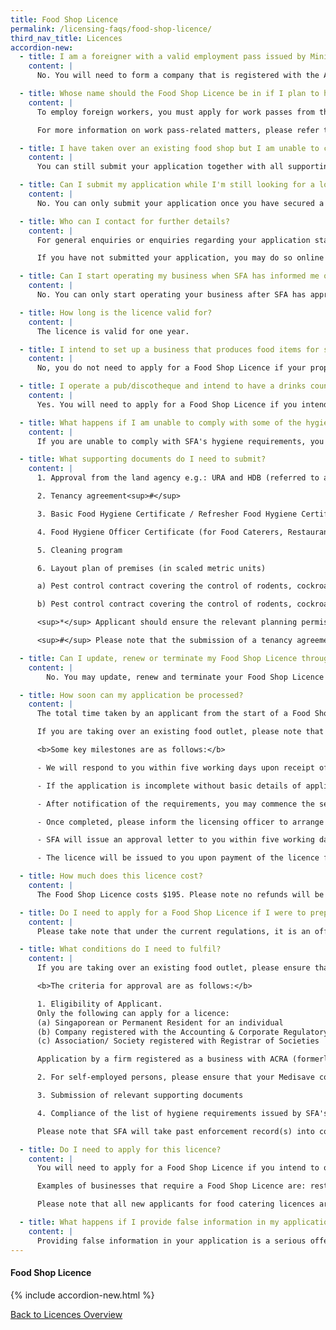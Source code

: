 ```yaml
---
title: Food Shop Licence
permalink: /licensing-faqs/food-shop-licence/
third_nav_title: Licences
accordion-new:   
  - title: I am a foreigner with a valid employment pass issued by Ministry of Manpower. Can I apply for the licence in my name?
    content: |
      No. You will need to form a company that is registered with the Accounting & Corporate Regulatory Authority (ACRA) and apply for the licence in the company's name.

  - title: Whose name should the Food Shop Licence be in if I plan to hire foreign workers?
    content: |
      To employ foreign workers, you must apply for work passes from the Ministry of Manpower. Please request for the Food Shop Licence to be issued in the name of the body corporate. Food Shop Licences issued in the name of an individual (e.g.: a Director) will not be acceptable for the purpose of work pass applications.

      For more information on work pass-related matters, please refer to MOM's [website](https://www.mom.gov.sg/){:target="_blank"} or call MOM Contact Centre at 64385122.

  - title: I have taken over an existing food shop but I am unable to contact the previous licensee to surrender/cancel his Food Shop Licence for the premises. How do I apply for the Food Shop Licence?
    content: |
      You can still submit your application together with all supporting documents. However, for such cases, SFA will need to write to the previous licensee to confirm whether he is still operating the business at the said premises. If the previous licensee indicates that he is no longer operating the said premises or does not respond, SFA will proceed to process your application. The processing time for such cases is about two weeks.

  - title: Can I submit my application while I'm still looking for a location to operate my business?
    content: |
      No. You can only submit your application once you have secured a location to operate your business.

  - title: Who can I contact for further details?
    content: |
      For general enquiries or enquiries regarding your application status, please submit your enquiry and GoBusiness Licensing application ID through SFA's [online feedback form] (https://www.sfa.gov.sg/feedback){:target="_blank"}.

      If you have not submitted your application, you may do so online on our website.

  - title: Can I start operating my business when SFA has informed me of in-principle approval of my Food Shop Licence application?
    content: |
      No. You can only start operating your business after SFA has approved the Food Shop Licence application and you have made payment. Please keep the receipt of payment, and the licence will be mailed to you within seven working days from payment date.

  - title: How long is the licence valid for?
    content: |
      The licence is valid for one year.

  - title: I intend to set up a business that produces food items for supply to other food shops and food stalls. Do I need to apply for a Food Shop Licence?
    content: |
      No, you do not need to apply for a Food Shop Licence if your proposed food business does not involve the retail sale of food directly to the customer. However, you may need to obtain a food factory licence from the Food Production & Processing Department (FPPD) at SFA for your proposed business.

  - title: I operate a pub/discotheque and intend to have a drinks counter selling alcoholic drinks. Do I need to apply for a Food Shop Licence?
    content: |
      Yes. You will need to apply for a Food Shop Licence if you intend to operate a drinks or snack counter at your premises.

  - title: What happens if I am unable to comply with some of the hygiene requirements?
    content: |
      If you are unable to comply with SFA's hygiene requirements, you will not be issued a Food Shop Licence.    

  - title: What supporting documents do I need to submit?
    content: |
      1. Approval from the land agency e.g.: URA and HDB (referred to as planning permission from land agencies)*

      2. Tenancy agreement<sup>#</sup>

      3. Basic Food Hygiene Certificate / Refresher Food Hygiene Certificate of food handlers

      4. Food Hygiene Officer Certificate (for Food Caterers, Restaurants, Food Courts and Canteens only)

      5. Cleaning program

      6. Layout plan of premises (in scaled metric units)

      a) Pest control contract covering the control of rodents, cockroaches and flies during the year-long licensing period. The inspection frequency of the food shop premises covered in the contract shall be at least once a month to detect any sign of pest infestation.

      b) Pest control contract covering the control of rodents, cockroaches and flies during the year-long licensing period. The inspection frequency of the food shop premises covered in the contract shall be at least once a month to detect any sign of pest infestation.

      <sup>*</sup> Applicant should ensure the relevant planning permission is obtained, prior to signing any tenancy agreement and investing in renovations/equipment for the premises.

      <sup>#</sup> Please note that the submission of a tenancy agreement is not required during the initial stage of application for a licence. The tenancy agreement will only be required at the final stage, before SFA approves and issues the licence. You are advised not to sign any tenancy agreement, until the land agency concerned has approved the relevant use for the premises, and you are reasonably confident you can meet with the COPEH requirements by also verifying with the owner/landlord on the necessary renovations like installation of exhaust system, pipings for sinks etc.

  - title: Can I update, renew or terminate my Food Shop Licence through the Guided Journey feature?
    content: |
        No. You may update, renew and terminate your Food Shop Licence through the Self-Service feature.  

  - title: How soon can my application be processed?
    content: |
      The total time taken by an applicant from the start of a Food Shop Licence application to receipt of licence can typically vary from a week to a few months, depending on time taken to renovate the premises to meet the requirements, our pre-licensing checks on site to ensure compliance, complete and accurate submission of required documents, and payment of licence fee.

      If you are taking over an existing food outlet, please note that the previous licensee will need to write in to cancel his licence, before SFA can approve your application. Otherwise, there will be a delay of at least two weeks, as SFA will need to write to the existing licensee to confirm his licence can be cancelled.

      <b>Some key milestones are as follows:</b>

      - We will respond to you within five working days upon receipt of the application.

      - If the application is incomplete without basic details of applicant and layout plan of premises, you will be informed to furnish the information within two weeks. Upon furnishing the information, we will notify you on the requirements to comply for your application.

      - After notification of the requirements, you may commence the set up or renovation of your premises according to the layout plan submitted in the application.

      - Once completed, please inform the licensing officer to arrange for a pre-licensing site inspection to verify compliance.

      - SFA will issue an approval letter to you within five working days after the pre-licensing inspection if everything is in order. This letter will also serve as notification to you to collect the licence.

      - The licence will be issued to you upon payment of the licence fee.   

  - title: How much does this licence cost?
    content: |
      The Food Shop Licence costs $195. Please note no refunds will be allowed once payment has been made.   

  - title: Do I need to apply for a Food Shop Licence if I were to prepare and cook food from my home for sale to the public?
    content: |
      Please take note that under the current regulations, it is an offence to sell home cooked food to the public.   

  - title: What conditions do I need to fulfil?
    content: |
      If you are taking over an existing food outlet, please ensure that the previous licensee had surrendered/cancelled his licence before you submit an application for the licence. Otherwise, there will be a delay in processing your application.

      <b>The criteria for approval are as follows:</b>

      1. Eligibility of Applicant.
      Only the following can apply for a licence:
      (a) Singaporean or Permanent Resident for an individual
      (b) Company registered with the Accounting & Corporate Regulatory Authority (ACRA)
      (c) Association/ Society registered with Registrar of Societies

      Application by a firm registered as a business with ACRA (formerly RCB) cannot be accepted. The sole proprietor or active partner must apply for a licence in his name.

      2. For self-employed persons, please ensure that your Medisave contributions are paid before applying for a licence.

      3. Submission of relevant supporting documents

      4. Compliance of the list of hygiene requirements issued by SFA's Food Service Department. (note: You may refer to the Licensing Conditions here for more information on the general design of a food retail outlet)

      Please note that SFA will take past enforcement record(s) into consideration for new licence applications and/or renewal.          

  - title: Do I need to apply for this licence?
    content: |
      You will need to apply for a Food Shop Licence if you intend to operate a retail food outlet where food and/or drink are sold wholly by retail. This is a requirement under the Environmental Public Health Act. The purpose of licensing is to ensure cleanliness and food safety in food retail outlets and to prevent food-borne diseases.

      Examples of businesses that require a Food Shop Licence are: restaurants, cake shops, eating houses, coffeeshops, food courts, snack and drink counters, market produce shops, private markets, food caterers, food shops (pets allowed) and mobile food wagon.

      Please note that all new applicants for food catering licences are required to submit an FSMS plan within the first three months of the licence issuance date. For more details, please refer to Singapore Food Authority's website [here](http://www.sfa.gov.sg/){:target="_blank"}.

  - title: What happens if I provide false information in my application?
    content: |
      Providing false information in your application is a serious offence. Your licence can be suspended, cancelled or revoked. Enforcement action can also be taken against you.                              
---
```


#### Food Shop Licence
{% include accordion-new.html %}

[Back to Licences Overview](/licences/)
